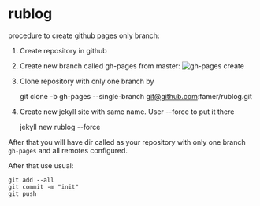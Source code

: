 # rublog
procedure to create github pages only branch:

1. Create repository in github
2. Create new branch called gh-pages from master: ![gh-pages create](https://pages.github.com/images/create-branch@2x.png)
3. Clone repository with only one branch by

	git clone -b gh-pages --single-branch git@github.com:famer/rublog.git 

4. Create new jekyll site with same name. User --force to put it there

	jekyll new rublog --force 

After that you will have dir called as your repository with only one branch `gh-pages` and all remotes configured.

After that use usual:
	
	git add --all
	git commit -m "init"
	git push
